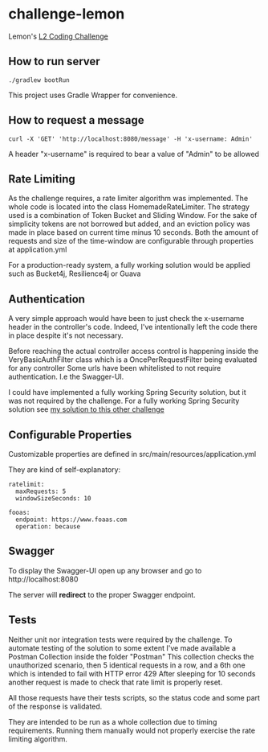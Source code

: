 # challenge-lemon

Lemon's [L2 Coding Challenge](https://thorn-paperback-665.notion.site/L2-Coding-Challenge-f55f26875e1c4871b528f07e109c0e52)

## How to run server

```
./gradlew bootRun
```

This project uses Gradle Wrapper for convenience. 

## How to request a message

```
curl -X 'GET' 'http://localhost:8080/message' -H 'x-username: Admin'
```

A header "x-username" is required to bear a value of "Admin" to be allowed

## Rate Limiting

As the challenge requires, a rate limiter algorithm was implemented. 
The whole code is located into the class HomemadeRateLimiter. 
The strategy used is a combination of Token Bucket and Sliding Window. 
For the sake of simplicity tokens are not borrowed but added, and an eviction policy was made in place based on current time minus 10 seconds.
Both the amount of requests and size of the time-window are configurable through properties at application.yml

For a production-ready system, a fully working solution would be applied such as Bucket4j, Resilience4j or Guava

## Authentication

A very simple approach would have been to just check the x-username header in the controller's code.
Indeed, I've intentionally left the code there in place despite it's not necessary. 

Before reaching the actual controller access control is happening inside the VeryBasicAuthFilter class which is a OncePerRequestFilter being evaluated for any controller
Some urls have been whitelisted to not require authentication. I.e the Swagger-UI.

I could have implemented a fully working Spring Security solution, but it was not required by the challenge.
For a fully working Spring Security solution see [my solution to this other challenge](https://github.com/gmarti28/challenge-fintech-cl)

## Configurable Properties

Customizable properties are defined in src/main/resources/application.yml

They are kind of self-explanatory:

```
ratelimit:
  maxRequests: 5
  windowSizeSeconds: 10

fooas:
  endpoint: https://www.foaas.com
  operation: because
```

## Swagger

To display the Swagger-UI open up any browser and go to http://localhost:8080

The server will **redirect** to the proper Swagger endpoint.

## Tests 

Neither unit nor integration tests were required by the challenge. 
To automate testing of the solution to some extent I've made available a Postman Collection inside the folder "Postman"
This collection checks the unauthorized scenario, then 5 identical requests in a row, and a 6th one which is intended to fail with HTTP error 429
After sleeping for 10 seconds another request is made to check that rate limit is properly reset. 

All those requests have their tests scripts, so the status code and some part of the response is validated.

They are intended to be run as a whole collection due to timing requirements. Running them manually would not properly exercise the rate limiting algorithm.


